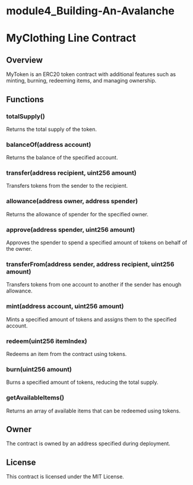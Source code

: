 # module4_Building-An-Avalanche
# MyClothing Line Contract

## Overview
MyToken is an ERC20 token contract with additional features such as minting, burning, redeeming items, and managing ownership.

## Functions

### totalSupply()
Returns the total supply of the token.

### balanceOf(address account)
Returns the balance of the specified account.

### transfer(address recipient, uint256 amount)
Transfers tokens from the sender to the recipient.

### allowance(address owner, address spender)
Returns the allowance of spender for the specified owner.

### approve(address spender, uint256 amount)
Approves the spender to spend a specified amount of tokens on behalf of the owner.

### transferFrom(address sender, address recipient, uint256 amount)
Transfers tokens from one account to another if the sender has enough allowance.

### mint(address account, uint256 amount)
Mints a specified amount of tokens and assigns them to the specified account.

### redeem(uint256 itemIndex)
Redeems an item from the contract using tokens.

### burn(uint256 amount)
Burns a specified amount of tokens, reducing the total supply.

### getAvailableItems()
Returns an array of available items that can be redeemed using tokens.

## Owner
The contract is owned by an address specified during deployment.

## License
This contract is licensed under the MIT License.

